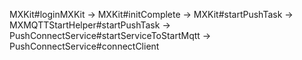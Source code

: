 MXKit#loginMXKit    ->
MXKit#initComplete  ->
MXKit#startPushTask ->
MXMQTTStartHelper#startPushTask ->
PushConnectService#startServiceToStartMqtt   ->
PushConnectService#connectClient